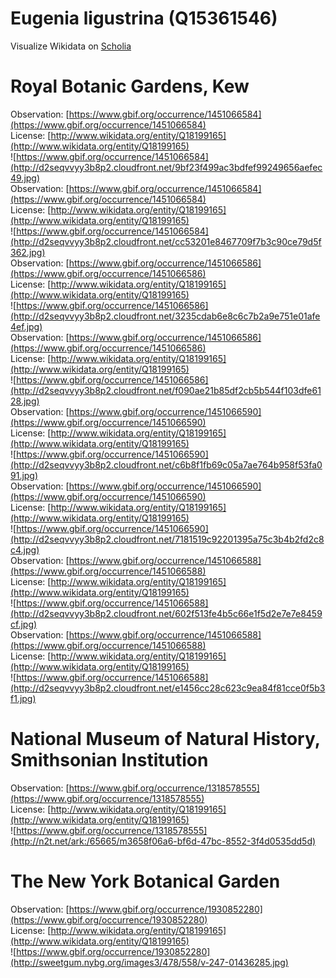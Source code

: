 
Eugenia ligustrina (Q15361546)
==============================
  
Visualize Wikidata on [Scholia](https://scholia.toolforge.org/taxon/Q15361546)
# Royal Botanic Gardens, Kew
  
Observation: [https://www.gbif.org/occurrence/1451066584](https://www.gbif.org/occurrence/1451066584)  
License: [http://www.wikidata.org/entity/Q18199165](http://www.wikidata.org/entity/Q18199165)  
![https://www.gbif.org/occurrence/1451066584](http://d2seqvvyy3b8p2.cloudfront.net/9bf23f499ac3bdfef99249656aefec49.jpg)  
Observation: [https://www.gbif.org/occurrence/1451066584](https://www.gbif.org/occurrence/1451066584)  
License: [http://www.wikidata.org/entity/Q18199165](http://www.wikidata.org/entity/Q18199165)  
![https://www.gbif.org/occurrence/1451066584](http://d2seqvvyy3b8p2.cloudfront.net/cc53201e8467709f7b3c90ce79d5f362.jpg)  
Observation: [https://www.gbif.org/occurrence/1451066586](https://www.gbif.org/occurrence/1451066586)  
License: [http://www.wikidata.org/entity/Q18199165](http://www.wikidata.org/entity/Q18199165)  
![https://www.gbif.org/occurrence/1451066586](http://d2seqvvyy3b8p2.cloudfront.net/3235cdab6e8c6c7b2a9e751e01afe4ef.jpg)  
Observation: [https://www.gbif.org/occurrence/1451066586](https://www.gbif.org/occurrence/1451066586)  
License: [http://www.wikidata.org/entity/Q18199165](http://www.wikidata.org/entity/Q18199165)  
![https://www.gbif.org/occurrence/1451066586](http://d2seqvvyy3b8p2.cloudfront.net/f090ae21b85df2cb5b544f103dfe6128.jpg)  
Observation: [https://www.gbif.org/occurrence/1451066590](https://www.gbif.org/occurrence/1451066590)  
License: [http://www.wikidata.org/entity/Q18199165](http://www.wikidata.org/entity/Q18199165)  
![https://www.gbif.org/occurrence/1451066590](http://d2seqvvyy3b8p2.cloudfront.net/c6b8f1fb69c05a7ae764b958f53fa091.jpg)  
Observation: [https://www.gbif.org/occurrence/1451066590](https://www.gbif.org/occurrence/1451066590)  
License: [http://www.wikidata.org/entity/Q18199165](http://www.wikidata.org/entity/Q18199165)  
![https://www.gbif.org/occurrence/1451066590](http://d2seqvvyy3b8p2.cloudfront.net/7181519c92201395a75c3b4b2fd2c8c4.jpg)  
Observation: [https://www.gbif.org/occurrence/1451066588](https://www.gbif.org/occurrence/1451066588)  
License: [http://www.wikidata.org/entity/Q18199165](http://www.wikidata.org/entity/Q18199165)  
![https://www.gbif.org/occurrence/1451066588](http://d2seqvvyy3b8p2.cloudfront.net/602f513fe4b5c66e1f5d2e7e7e8459cf.jpg)  
Observation: [https://www.gbif.org/occurrence/1451066588](https://www.gbif.org/occurrence/1451066588)  
License: [http://www.wikidata.org/entity/Q18199165](http://www.wikidata.org/entity/Q18199165)  
![https://www.gbif.org/occurrence/1451066588](http://d2seqvvyy3b8p2.cloudfront.net/e1456cc28c623c9ea84f81cce0f5b3f1.jpg)
# National Museum of Natural History, Smithsonian Institution
  
Observation: [https://www.gbif.org/occurrence/1318578555](https://www.gbif.org/occurrence/1318578555)  
License: [http://www.wikidata.org/entity/Q18199165](http://www.wikidata.org/entity/Q18199165)  
![https://www.gbif.org/occurrence/1318578555](http://n2t.net/ark:/65665/m3658f06a6-bf6d-47bc-8552-3f4d0535dd5d)
# The New York Botanical Garden
  
Observation: [https://www.gbif.org/occurrence/1930852280](https://www.gbif.org/occurrence/1930852280)  
License: [http://www.wikidata.org/entity/Q18199165](http://www.wikidata.org/entity/Q18199165)  
![https://www.gbif.org/occurrence/1930852280](http://sweetgum.nybg.org/images3/478/558/v-247-01436285.jpg)